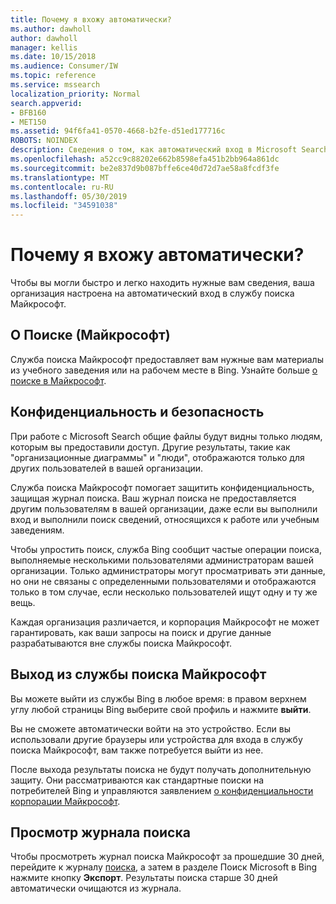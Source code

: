 ```yaml
---
title: Почему я вхожу автоматически?
ms.author: dawholl
author: dawholl
manager: kellis
ms.date: 10/15/2018
ms.audience: Consumer/IW
ms.topic: reference
ms.service: mssearch
localization_priority: Normal
search.appverid:
- BFB160
- MET150
ms.assetid: 94f6fa41-0570-4668-b2fe-d51ed177716c
ROBOTS: NOINDEX
description: Сведения о том, как автоматический вход в Microsoft Search поможет быстро и легко находить результаты работы
ms.openlocfilehash: a52cc9c88202e662b8598efa451b2bb964a861dc
ms.sourcegitcommit: be2e837d9b087bffe6ce40d72d7ae58a8fcdf3fe
ms.translationtype: MT
ms.contentlocale: ru-RU
ms.lasthandoff: 05/30/2019
ms.locfileid: "34591038"
---
```

# <a name="why-am-i-automatically-signed-in"></a>Почему я вхожу автоматически?

Чтобы вы могли быстро и легко находить нужные вам сведения, ваша организация настроена на автоматический вход в службу поиска Майкрософт.
  
## <a name="about-microsoft-search"></a>О Поиске (Майкрософт)

Служба поиска Майкрософт предоставляет вам нужные вам материалы из учебного заведения или на рабочем месте в Bing. Узнайте больше [о поиске в Майкрософт](about-microsoft-search.md).
  
## <a name="privacy-and-security"></a>Конфиденциальность и безопасность

При работе с Microsoft Search общие файлы будут видны только людям, которым вы предоставили доступ. Другие результаты, такие как "организационные диаграммы" и "люди", отображаются только для других пользователей в вашей организации.
  
Служба поиска Майкрософт помогает защитить конфиденциальность, защищая журнал поиска. Ваш журнал поиска не предоставляется другим пользователям в вашей организации, даже если вы выполнили вход и выполнили поиск сведений, относящихся к работе или учебным заведениям.
  
Чтобы упростить поиск, служба Bing сообщит частые операции поиска, выполняемые несколькими пользователями администраторам вашей организации. Только администраторы могут просматривать эти данные, но они не связаны с определенными пользователями и отображаются только в том случае, если несколько пользователей ищут одну и ту же вещь.
  
Каждая организация различается, и корпорация Майкрософт не может гарантировать, как ваши запросы на поиск и другие данные разрабатываются вне службы поиска Майкрософт.
  
## <a name="sign-out-of-microsoft-search"></a>Выход из службы поиска Майкрософт

Вы можете выйти из службы Bing в любое время: в правом верхнем углу любой страницы Bing выберите свой профиль и нажмите **выйти**.
  
Вы не сможете автоматически войти на это устройство. Если вы использовали другие браузеры или устройства для входа в службу поиска Майкрософт, вам также потребуется выйти из нее. 
  
После выхода результаты поиска не будут получать дополнительную защиту. Они рассматриваются как стандартные поиски на потребителей Bing и управляются заявлением [о конфиденциальности корпорации Майкрософт](https://privacy.microsoft.com/en-us/privacystatement).
  
## <a name="view-your-search-history"></a>Просмотр журнала поиска

Чтобы просмотреть журнал поиска Майкрософт за прошедшие 30 дней, перейдите к журналу [поиска](https://ssl.bing.com/profile/history), а затем в разделе Поиск Microsoft в Bing нажмите кнопку **Экспорт**. Результаты поиска старше 30 дней автоматически очищаются из журнала.

  

